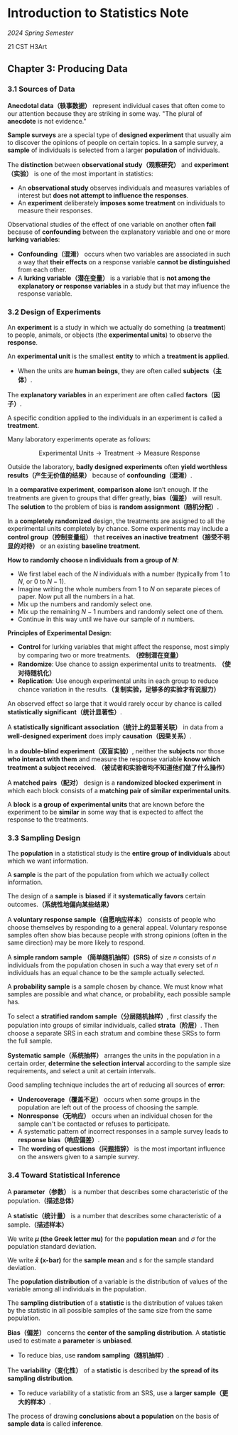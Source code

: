# Introduction to Statistics Note

*2024 Spring Semester*

$\text{21 CST H3Art}$

## Chapter 3: Producing Data

### 3.1 Sources of Data

**Anecdotal data（轶事数据）** represent individual cases that often come to our attention because they are striking in some way. "The plural of **anecdote** is not evidence."

**Sample surveys** are a special type of **designed experiment** that usually aim to discover the opinions of people on certain topics. In a sample survey, a **sample** of individuals is selected from a larger **population** of individuals. 

The **distinction** between **observational study（观察研究）** and **experiment（实验）** is one of the most important in statistics:
- An **observational study** observes individuals and measures variables of interest but **does not attempt to influence the responses**.
- An **experiment** deliberately **imposes some treatment** on individuals to measure their responses.

Observational studies of the effect of one variable on another often **fail** because of **confounding** between the explanatory variable and one or more **lurking variables**:
- **Confounding（混淆）** occurs when two variables are associated in such a way that **their effects** on a response variable **cannot be distinguished** from each other.
- A **lurking variable（潜在变量）** is a variable that is **not among the explanatory or response variables** in a study but that may influence the response variable.

### 3.2 Design of Experiments

An **experiment** is a study in which we actually do something (a **treatment**) to people, animals, or objects (the **experimental units**) to observe the **response**.

An **experimental unit** is the smallest **entity** to which a **treatment is applied**.
- When the units are **human beings**, they are often called **subjects（主体）**.

The **explanatory variables** in an experiment are often called **factors（因子）**.

A specific condition applied to the individuals in an experiment is called a **treatment**.

Many laboratory experiments operate as follows:

$$
\text{Experimental Units}\rightarrow\text{Treatment}\rightarrow\text{Measure Response}
$$

Outside the laboratory, **badly designed experiments** often **yield worthless results（产生无价值的结果）** because of **confounding（混淆）**.

In a **comparative experiment**, **comparison alone** isn’t enough. If the treatments are given to groups that differ greatly, **bias（偏差）** will result. The **solution** to the problem of bias is **random assignment（随机分配）**.

In a **completely randomized** design, the treatments are assigned to all the experimental units completely by chance. Some experiments may include a **control group（控制变量组）** that **receives an inactive treatment（接受不明显的对待）** or an existing **baseline treatment**.

**How to randomly choose n individuals from a group of $N$**:
- We first label each of the $N$ individuals with a number (typically from $1$ to $N$, or $0$ to $N − 1$).
- Imagine writing the whole numbers from $1$ to $N$ on separate pieces of paper. Now put all the numbers in a hat.
- Mix up the numbers and randomly select one.
- Mix up the remaining $N − 1$ numbers and randomly select one of them.
- Continue in this way until we have our sample of $n$ numbers.

**Principles of Experimental Design**:
- **Control** for lurking variables that might affect the response, most simply by comparing two or more treatments. **（控制潜在变量）**
- **Randomize**: Use chance to assign experimental units to treatments. **（使对待随机化）**
- **Replication**: Use enough experimental units in each group to reduce chance variation in the results.**（复制实验，足够多的实验才有说服力）**

An observed effect so large that it would rarely occur by chance is called **statistically significant（统计显著性）**.

A **statistically significant association（统计上的显著关联）** in data from a **well-designed experiment** does imply **causation（因果关系）**.

In a **double-blind experiment（双盲实验）**, neither the **subjects** nor those **who interact with them** and measure the response variable **know which treatment a subject received**. **（被试者和实验者均不知道他们做了什么操作）**

A **matched pairs（配对）** design is a **randomized blocked experiment** in which each block consists of a **matching pair of similar experimental units**.

A **block** is **a group of experimental units** that are known before the experiment to be **similar** in some way that is expected to affect the response to the treatments. 

### 3.3 Sampling Design

The **population** in a statistical study is the **entire group of individuals** about which we want information.

A **sample** is the part of the population from which we actually collect information. 

The design of a **sample** is **biased** if it **systematically favors** certain outcomes.**（系统性地偏向某些结果）**

A **voluntary response sample（自愿响应样本）** consists of people who choose themselves by responding to a general appeal. Voluntary response samples often show bias because people with strong opinions (often in the same direction) may be more likely to respond.

A **simple random sample （简单随机抽样）(SRS)** of size $n$ consists of $n$ individuals from the population chosen in such a way that every set of $n$ individuals has an equal chance to be the sample actually selected.

A **probability sample** is a sample chosen by chance. We must know what samples are possible and what chance, or probability, each possible sample has.

To select a **stratified random sample（分层随机抽样）**, first classify the population into groups of similar individuals, called **strata（阶层）**. Then choose a separate SRS in each stratum and combine these SRSs to form the full sample.

**Systematic sample（系统抽样）** arranges the units in the population in a certain order, **determine the selection interval** according to the sample size requirements, and select a unit at certain intervals.

Good sampling technique includes the art of reducing all sources of **error**:
- **Undercoverage（覆盖不足）** occurs when some groups in the population are left out of the process of choosing the sample.
- **Nonresponse（无响应）** occurs when an individual chosen for the sample can't be contacted or refuses to participate.
- A systematic pattern of incorrect responses in a sample survey leads to **response bias（响应偏差）**.
- The **wording of questions（问题措辞）** is the most important influence on the answers given to a sample survey.

### 3.4 Toward Statistical Inference

A **parameter（参数）** is a number that describes some characteristic of the population.**（描述总体）**

A **statistic（统计量）** is a number that describes some characteristic of a sample.**（描述样本）**

We write **$µ$ (the Greek letter mu)** for the **population mean** and $σ$ for the population standard deviation. 

We write **$\bar{x}$ (x-bar)** for the **sample mean** and $s$ for the sample standard deviation.

The **population distribution** of a variable is the distribution of values of the variable among all individuals in the population.

The **sampling distribution** of a **statistic** is the distribution of values taken by the statistic in all possible samples of the same size from the same population.

**Bias（偏差）** concerns the **center of the sampling distribution**. A **statistic** used to estimate a **parameter** is **unbiased**.
- To reduce bias, use **random sampling（随机抽样）**.

The **variability（变化性）** of a **statistic** is described by **the spread of its sampling distribution**.
- To reduce variability of a statistic from an SRS, use a **larger sample（更大的样本）**.

The process of drawing **conclusions about a population** on the basis of **sample data** is called **inference**.
